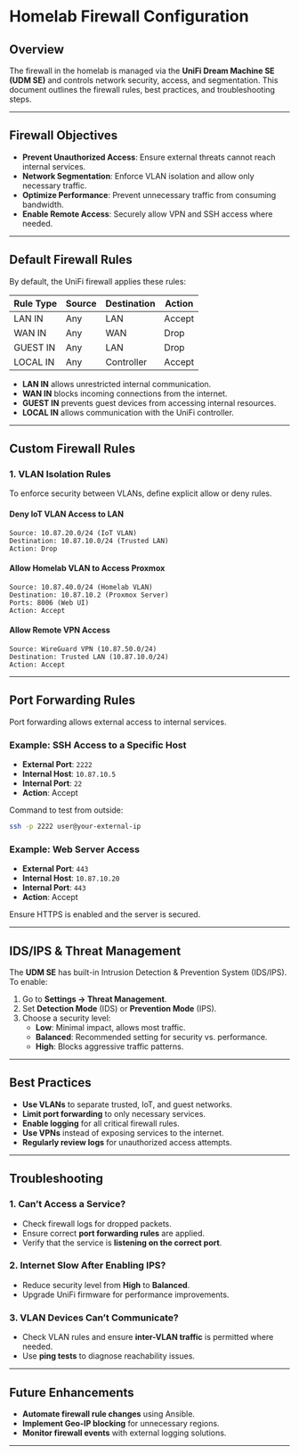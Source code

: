 # Homelab Firewall Configuration

## Overview

The firewall in the homelab is managed via the **UniFi Dream Machine SE (UDM SE)** and controls network security, access, and segmentation. This document outlines the firewall rules, best practices, and troubleshooting steps.

---

## Firewall Objectives

- **Prevent Unauthorized Access**: Ensure external threats cannot reach internal services.
- **Network Segmentation**: Enforce VLAN isolation and allow only necessary traffic.
- **Optimize Performance**: Prevent unnecessary traffic from consuming bandwidth.
- **Enable Remote Access**: Securely allow VPN and SSH access where needed.

---

## Default Firewall Rules

By default, the UniFi firewall applies these rules:

| Rule Type  | Source | Destination | Action |
|------------|--------|-------------|--------|
| LAN IN    | Any    | LAN         | Accept |
| WAN IN    | Any    | WAN         | Drop   |
| GUEST IN  | Any    | LAN         | Drop   |
| LOCAL IN  | Any    | Controller  | Accept |

- **LAN IN** allows unrestricted internal communication.
- **WAN IN** blocks incoming connections from the internet.
- **GUEST IN** prevents guest devices from accessing internal resources.
- **LOCAL IN** allows communication with the UniFi controller.

---

## Custom Firewall Rules

### **1. VLAN Isolation Rules**

To enforce security between VLANs, define explicit allow or deny rules.

#### **Deny IoT VLAN Access to LAN**

```text
Source: 10.87.20.0/24 (IoT VLAN)
Destination: 10.87.10.0/24 (Trusted LAN)
Action: Drop
```

#### **Allow Homelab VLAN to Access Proxmox**

```text
Source: 10.87.40.0/24 (Homelab VLAN)
Destination: 10.87.10.2 (Proxmox Server)
Ports: 8006 (Web UI)
Action: Accept
```

#### **Allow Remote VPN Access**

```text
Source: WireGuard VPN (10.87.50.0/24)
Destination: Trusted LAN (10.87.10.0/24)
Action: Accept
```

---

## Port Forwarding Rules

Port forwarding allows external access to internal services.

### **Example: SSH Access to a Specific Host**

- **External Port**: `2222`
- **Internal Host**: `10.87.10.5`
- **Internal Port**: `22`
- **Action**: Accept

Command to test from outside:

```sh
ssh -p 2222 user@your-external-ip
```

### **Example: Web Server Access**

- **External Port**: `443`
- **Internal Host**: `10.87.10.20`
- **Internal Port**: `443`
- **Action**: Accept

Ensure HTTPS is enabled and the server is secured.

---

## IDS/IPS & Threat Management

The **UDM SE** has built-in Intrusion Detection & Prevention System (IDS/IPS). To enable:

1. Go to **Settings → Threat Management**.
2. Set **Detection Mode** (IDS) or **Prevention Mode** (IPS).
3. Choose a security level:
   - **Low**: Minimal impact, allows most traffic.
   - **Balanced**: Recommended setting for security vs. performance.
   - **High**: Blocks aggressive traffic patterns.

---

## Best Practices

- **Use VLANs** to separate trusted, IoT, and guest networks.
- **Limit port forwarding** to only necessary services.
- **Enable logging** for all critical firewall rules.
- **Use VPNs** instead of exposing services to the internet.
- **Regularly review logs** for unauthorized access attempts.

---

## Troubleshooting

### **1. Can’t Access a Service?**

- Check firewall logs for dropped packets.
- Ensure correct **port forwarding rules** are applied.
- Verify that the service is **listening on the correct port**.

### **2. Internet Slow After Enabling IPS?**

- Reduce security level from **High** to **Balanced**.
- Upgrade UniFi firmware for performance improvements.

### **3. VLAN Devices Can’t Communicate?**

- Check VLAN rules and ensure **inter-VLAN traffic** is permitted where needed.
- Use **ping tests** to diagnose reachability issues.

---

## Future Enhancements

- **Automate firewall rule changes** using Ansible.
- **Implement Geo-IP blocking** for unnecessary regions.
- **Monitor firewall events** with external logging solutions.

---
